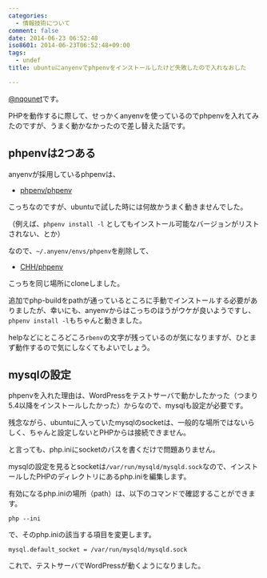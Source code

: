 ```yaml
---
categories:
  - 情報技術について
comment: false
date: 2014-06-23 06:52:48
iso8601: 2014-06-23T06:52:48+09:00
tags:
  - undef
title: ubuntuにanyenvでphpenvをインストールしたけど失敗したので入れなおした

---
```


<p><a href="https://twitter.com/nqounet">@nqounet</a>です。</p>

<p>PHPを動作するに際して、せっかくanyenvを使っているのでphpenvを入れてみたのですが、うまく動かなかったので差し替えた話です。</p>



<h2>phpenvは2つある</h2>

<p>anyenvが採用しているphpenvは、</p>

<ul>
<li><a href="https://github.com/phpenv/phpenv">phpenv/phpenv</a></li>
</ul>

<p>こっちなのですが、ubuntuで試した時には何故かうまく動きませんでした。</p>

<p>（例えば、<code>phpenv install -l</code> としてもインストール可能なバージョンがリストされない、とか）</p>

<p>なので、<code>~/.anyenv/envs/phpenv</code>を削除して、</p>

<ul>
<li><a href="https://github.com/CHH/phpenv">CHH/phpenv</a></li>
</ul>

<p>こっちを同じ場所にcloneしました。</p>

<p>追加でphp-buildをpathが通っているところに手動でインストールする必要がありましたが、幸いにも、anyenvからはこっちのほうがウケが良いようですし、<code>phpenv install -l</code>もちゃんと動きました。</p>

<p>helpなどにところどころ<code>rbenv</code>の文字が残っているのが気になりますが、ひとまず動作するので気にしなくてもよいでしょう。</p>

<h2>mysqlの設定</h2>

<p>phpenvを入れた理由は、WordPressをテストサーバで動かしたかった（つまり5.4以降をインストールしたかった）からなので、mysqlも設定が必要です。</p>

<p>残念ながら、ubuntuに入っていたmysqlのsocketは、一般的な場所ではないらしく、ちゃんと設定しないとPHPからは接続できません。</p>

<p>と言っても、php.iniにsocketのパスを書くだけで問題ありません。</p>

<p>mysqlの設定を見るとsocketは<code>/var/run/mysqld/mysqld.sock</code>なので、インストールしたPHPのディレクトリにあるphp.iniを編集します。</p>

<p>有効になるphp.iniの場所（path）は、以下のコマンドで確認することができます。</p>

```
php --ini
```

<p>で、そのphp.iniの該当する項目を変更します。</p>

```
mysql.default_socket = /var/run/mysqld/mysqld.sock
```

<p>これで、テストサーバでWordPressが動くようになりました。</p>
    	
